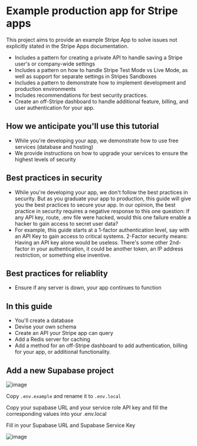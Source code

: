 # Example production app for Stripe apps

This project aims to provide an example Stripe App to solve issues not explicitly stated in the Stripe Apps documentation.

- Includes a pattern for creating a private API to handle saving a Stripe user's or company-wide settings
- Includes a pattern on how to handle Stripe Test Mode vs Live Mode, as well as support for separate settings in Stripes Sandboxes
- Includes a pattern to demonstrate how to implement development and production environments
- Includes recommendations for best security practices.
- Create an off-Stripe dashboard to handle additional feature, billing, and user authentication for your app.

## How we anticipate you'll use this tutorial

- While you're developing your app, we demonstrate how to use free services (database and hosting)
- We provide instructions on how to upgrade your services to ensure the highest levels of security

## Best practices in security

- While you're developing your app, we don't follow the best practices in security.  But as you graduate your app to production, this guide will give you the best practices to secure your app.  In our opinion, the best practice in security requires a negative response to this one question:  If any API key, route, .env file were hacked, would this one failure enable a hacker to gain access to secret user data?
- For example, this guide starts at a 1-factor authentication level, say with an API Key to gain access to critical systems.  2-Factor security means: Having an API key alone would be useless.  There's some other 2nd-factor in your authentication, it could be another token, an IP address restriction, or something else inventive.

## Best practices for reliablity
- Ensure if any server is down, your app continues to function

## In this guide

- You'll create a database
- Devise your own schema
- Create an API your Stripe app can query
- Add a Redis server for caching
- Add a method for an off-Stripe dashboard to add authentication, billing for your app, or additional functionality.


## Add a new Supabase project

![image](https://github.com/user-attachments/assets/56b14155-527f-4061-a682-e5d57c2e4c31)

Copy `.env.example` and rename it to `.env.local`

Copy your supabase URL and your service role API key and fill the corresponding values into your .env.local

Fill in your Supabase URL and Supabase Service Key

![image](https://github.com/user-attachments/assets/fb17e743-193c-4367-887e-2a01d4d781b4)
